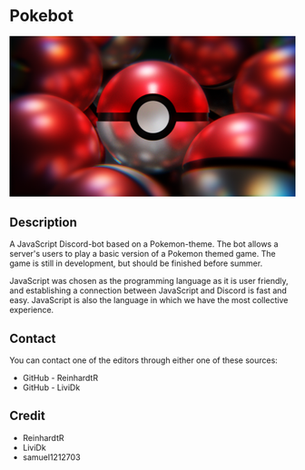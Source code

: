 # Pokebot
![alt text](PokeballsRender2.png)

## Description
A JavaScript Discord-bot based on a Pokemon-theme. The bot allows a server's users to play a basic version of a Pokemon themed game. The game is still in development, but should be finished before summer. 

JavaScript was chosen as the programming language as it is user friendly, and establishing a connection between JavaScript and Discord is fast and easy. JavaScript is also the language in which we have the most collective experience.

## Contact
You can contact one of the editors through either one of these sources:
* GitHub - ReinhardtR
* GitHub - LiviDk

## Credit
* ReinhardtR
* LiviDk
* samuel1212703
